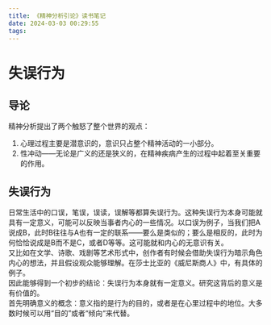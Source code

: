 ```yaml
---
title: 《精神分析引论》读书笔记
date: 2024-03-03 00:29:55
tags:
---
```


# 失误行为

## 导论

精神分析提出了两个触怒了整个世界的观点：  

1. 心理过程主要是潜意识的，意识只占整个精神活动的一小部分。
2. 性冲动——无论是广义的还是狭义的，在精神疾病产生的过程中起着至关重要的作用。

## 失误行为

日常生活中的口误，笔误，误读，误解等都算失误行为。这种失误行为本身可能就具有一定意义，可能可以反映当事者内心的一些情况。以口误为例子，当我们把A说成B，此时B往往与A也有一定的联系——要么是类似的；要么是相反的，此时为何恰恰说成是B而不是C，或者D等等。这可能就和内心的无意识有关。  
又比如在文学、诗歌、戏剧等艺术形式中，创作者有时候会借助失误行为暗示角色内心的想法，并且假设观众能够理解。在莎士比亚的《威尼斯商人》中，有具体的例子。  
因此能够得到一个初步的结论：失误行为本身就有一定意义。研究这背后的意义是有价值的。  
首先明确意义的概念：意义指的是行为的目的，或者是在心里过程中的地位。大多数时候可以用“目的”或者“倾向“来代替。